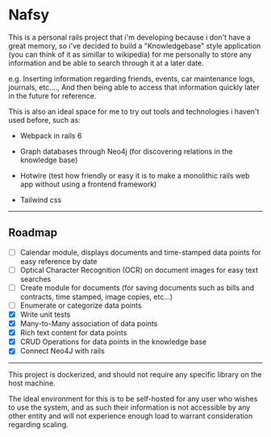 # Nafsy

This is a personal rails project that i'm developing because i don't have a great memory, so i've decided to build a "Knowledgebase" style application (you can think of it as simillar to wikipedia) for me personally to store any information and be able to search through it at a later date.

e.g. Inserting information regarding friends, events, car maintenance logs, journals, etc...., And then being able to access that information quickly later in the future for reference.

This is also an ideal space for me to try out tools and technologies i haven't used before, such as:

- Webpack in rails 6

- Graph databases through Neo4j (for discovering relations in the knowledge base)

- Hotwire (test how friendly or easy it is to make a monolithic rails web app without using a frontend framework)

- Tailwind css

---

## Roadmap

- [ ] Calendar module, displays documents and time-stamped data points for easy reference by date
- [ ] Optical Character Recognition (OCR) on document images for easy text searches
- [ ] Create module for documents (for saving documents such as bills and contracts, time stamped, image copies, etc...)
- [ ] Enumerate or categorize data points
- [x] Write unit tests
- [x] Many-to-Many association of data points
- [x] Rich text content for data points
- [x] CRUD Operations for data points in the knowledge base
- [x] Connect Neo4J with rails

---

This project is dockerized, and should not require any specific library on the host machine.

The ideal environment for this is to be self-hosted for any user who wishes to use the system, and as such their information is not accessible by any other entity and will not experience enough load to warrant consideration regarding scaling.